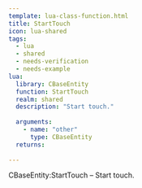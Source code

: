 ```yaml
---
template: lua-class-function.html
title: StartTouch
icon: lua-shared
tags:
  - lua
  - shared
  - needs-verification
  - needs-example
lua:
  library: CBaseEntity
  function: StartTouch
  realm: shared
  description: "Start touch."
  
  arguments:
    - name: "other"
      type: CBaseEntity
  returns:
    
---
```


<div class="lua__search__keywords">
CBaseEntity:StartTouch &#x2013; Start touch.
</div>
